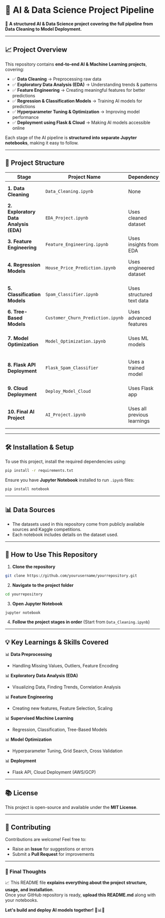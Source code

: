 # 🧐 AI & Data Science Project Pipeline

📀 **A structured AI & Data Science project covering the full pipeline from Data Cleaning to Model Deployment.**  

---

## **📈 Project Overview**
This repository contains **end-to-end AI & Machine Learning projects**, covering:
- ✅ **Data Cleaning** → Preprocessing raw data
- ✅ **Exploratory Data Analysis (EDA)** → Understanding trends & patterns
- ✅ **Feature Engineering** → Creating meaningful features for better predictions
- ✅ **Regression & Classification Models** → Training AI models for predictions
- ✅ **Hyperparameter Tuning & Optimization** → Improving model performance
- ✅ **Deployment using Flask & Cloud** → Making AI models accessible online

Each stage of the AI pipeline is **structured into separate Jupyter notebooks**, making it easy to follow.

---

## **📂 Project Structure**
| **Stage** | **Project Name** | **Dependency** | **Purpose** |
|-----------|-----------------|---------------|-------------|
| **1. Data Cleaning** | `Data_Cleaning.ipynb` | None | Preparing raw data for analysis & ML |
| **2. Exploratory Data Analysis (EDA)** | `EDA_Project.ipynb` | Uses cleaned dataset | Understanding data trends & distributions |
| **3. Feature Engineering** | `Feature_Engineering.ipynb` | Uses insights from EDA | Creating better ML-ready features |
| **4. Regression Models** | `House_Price_Prediction.ipynb` | Uses engineered dataset | Predicting continuous values (e.g., house prices) |
| **5. Classification Models** | `Spam_Classifier.ipynb` | Uses structured text data | Predicting categories (spam vs non-spam) |
| **6. Tree-Based Models** | `Customer_Churn_Prediction.ipynb` | Uses advanced features | Predicting customer retention |
| **7. Model Optimization** | `Model_Optimization.ipynb` | Uses ML models | Improving accuracy with tuning techniques |
| **8. Flask API Deployment** | `Flask_Spam_Classifier` | Uses a trained model | Making AI models available online |
| **9. Cloud Deployment** | `Deploy_Model_Cloud` | Uses Flask app | Deploying models on AWS/GCP |
| **10. Final AI Project** | `AI_Project.ipynb` | Uses all previous learnings | Complete AI pipeline from data to deployment |

---

## **🛠️ Installation & Setup**
To use this project, install the required dependencies using:

```bash
pip install -r requirements.txt
```

Ensure you have **Jupyter Notebook** installed to run `.ipynb` files:

```bash
pip install notebook
```

---

## **📊 Data Sources**
- The datasets used in this repository come from publicly available sources and Kaggle competitions.
- Each notebook includes details on the dataset used.

---

## **🚀 How to Use This Repository**
1. **Clone the repository**  
```bash
git clone https://github.com/yourusername/yourrepository.git
```

2. **Navigate to the project folder**  
```bash
cd yourrepository
```

3. **Open Jupyter Notebook**  
```bash
jupyter notebook
```

4. **Follow the project stages in order** (Start from `Data_Cleaning.ipynb`)

---

## **💡 Key Learnings & Skills Covered**
📊 **Data Preprocessing**  
- Handling Missing Values, Outliers, Feature Encoding  

📊 **Exploratory Data Analysis (EDA)**  
- Visualizing Data, Finding Trends, Correlation Analysis  

📊 **Feature Engineering**  
- Creating new features, Feature Selection, Scaling  

📊 **Supervised Machine Learning**  
- Regression, Classification, Tree-Based Models  

📊 **Model Optimization**  
- Hyperparameter Tuning, Grid Search, Cross Validation  

📊 **Deployment**  
- Flask API, Cloud Deployment (AWS/GCP)  

---

## **📚 License**
This project is open-source and available under the **MIT License**.

---

## **💬 Contributing**
Contributions are welcome! Feel free to:
- Raise an **Issue** for suggestions or errors
- Submit a **Pull Request** for improvements

---

### **🚀 Final Thoughts**
📈 This README file **explains everything about the project structure, usage, and installation**.  
Once your GitHub repository is ready, **upload this README.md** along with your notebooks.  

**Let's build and deploy AI models together!** 💪📊🚀

